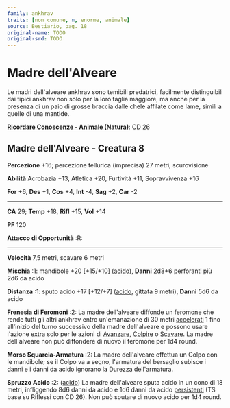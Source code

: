 ```yaml
---
family: ankhrav
traits: [non comune, n, enorme, animale]
source: Bestiario, pag. 18
original-name: TODO
original-srd: TODO
---
```


# Madre dell'Alveare

Le madri dell'alveare ankhrav sono temibili predatrici, facilmente distinguibili
dai tipici ankhrav non solo per la loro taglia maggiore, ma anche per la
presenza di un paio di grosse braccia dalle chele affilate come lame, simili a
quelle di una mantide.

**[Ricordare Conoscenze - Animale (Natura)](/azioni/abilita/ricordare-conoscenze)**:
CD 26

## Madre dell'Alveare - Creatura 8

**Percezione** +16; percezione tellurica (imprecisa) 27 metri, scurovisione

**Abilità** Acrobazia +13, Atletica +20, Furtività +11, Sopravvivenza +16

**For** +6, **Des** +1, **Cos** +4, **Int** -4, **Sag** +2, **Car** -2

---

**CA** 29; **Temp** +18, **Rifl** +15, **Vol** +14

**PF** 120

**Attacco di Opportunità** :R:

---

**Velocità** 7,5 metri, scavare 6 metri

**Mischia** :1: mandibole +20 \[+15/+10] ([acido](/tratti/acido)), **Danni**
2d8+6 perforanti più 2d6 da acido

**Distanza** :1: sputo acido +17 \[+12/+7] ([acido](/tratti/acido), gittata 9
metri), **Danni** 5d6 da acido

**Frenesia di Feromoni** :2: La madre dell'alveare diffonde un feromone che
rende tutti gli altri ankhrav entro un'emanazione di 30 metri
[accelerati](/condizioni/accelerato) 1 fino all'inizio del turno successivo
della madre dell'alveare e possono usare l'azione extra solo per le azioni di
[Avanzare](/azioni/avanzare), [Colpire](/azioni/colpire) o
[Scavare](/azioni/scavare). La madre dell'alveare non può diffondere di nuovo il
feromone per 1d4 round.

**Morso Squarcia-Armatura** :2: La madre dell'alveare effettua un Colpo con le
mandibole; se il Colpo va a segno, l'armatura del bersaglio subisce i danni e i
danni da acido ignorano la Durezza dell'armatura.

**Spruzzo Acido** :2: ([acido](/tratti/acido)) La madre dell'alveare sputa acido
in un cono di 18 metri, infliggendo 8d6 danni da acido e 1d6 danni da acido
[persistenti](/condizioni/danno-persistente) (TS base su Riflessi con CD 26).
Non può sputare di nuovo acido per 1d4 round.
